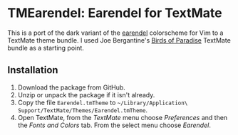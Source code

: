 # TMEarendel: Earendel for TextMate

This is a port of the dark variant of the [earendel](http://www.vim.org/scripts/script.php?script_id=2188) colorscheme for Vim to a TextMate theme bundle. I used Joe Bergantine's [Birds of Paradise](https://github.com/jbergantine/Birds-of-Paradise-for-TextMate) TextMate bundle as a starting point.

## Installation

1. Download the package from GitHub. 
2. Unzip or unpack the package if it isn't already. 
3. Copy the file `Earendel.tmTheme` to `~/Library/Application\ Support/TextMate/Themes/Earendel.tmTheme`.
4. Open TextMate, from the _TextMate_ menu choose _Preferences_ and then the _Fonts and Colors_ tab. From the select menu choose _Earendel_.